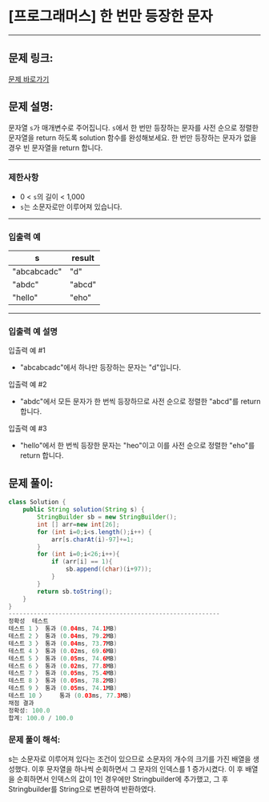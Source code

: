 # [프로그래머스] 한 번만 등장한 문자

---

## 문제 링크:

[문제 바로가기](https://school.programmers.co.kr/learn/courses/30/lessons/120896)

## 문제 설명:

문자열 `s`가 매개변수로 주어집니다. `s`에서 한 번만 등장하는 문자를 사전 순으로 정렬한 문자열을 return 하도록 solution 함수를 완성해보세요. 한 번만 등장하는 문자가 없을 경우 빈 문자열을 return 합니다.

---

### 제한사항

- 0 < `s`의 길이 < 1,000
- `s`는 소문자로만 이루어져 있습니다.

---

### 입출력 예

| s | result |
| --- | --- |
| "abcabcadc" | "d" |
| "abdc" | "abcd" |
| "hello" | "eho" |

---

### 입출력 예 설명

입출력 예 #1

- "abcabcadc"에서 하나만 등장하는 문자는 "d"입니다.

입출력 예 #2

- "abdc"에서 모든 문자가 한 번씩 등장하므로 사전 순으로 정렬한 "abcd"를 return 합니다.

입출력 예 #3

- "hello"에서 한 번씩 등장한 문자는 "heo"이고 이를 사전 순으로 정렬한 "eho"를 return 합니다.

## 문제 풀이:

```java
class Solution {
    public String solution(String s) {
        StringBuilder sb = new StringBuilder();
        int [] arr=new int[26];
        for (int i=0;i<s.length();i++) {
            arr[s.charAt(i)-97]+=1;
        }
        for (int i=0;i<26;i++){
            if (arr[i] == 1){
                sb.append((char)(i+97));
            }
        }
        return sb.toString();
    }
}
-----------------------------------------------------------
정확성  테스트
테스트 1 〉	통과 (0.04ms, 74.1MB)
테스트 2 〉	통과 (0.04ms, 79.2MB)
테스트 3 〉	통과 (0.04ms, 73.7MB)
테스트 4 〉	통과 (0.02ms, 69.6MB)
테스트 5 〉	통과 (0.05ms, 74.6MB)
테스트 6 〉	통과 (0.02ms, 77.8MB)
테스트 7 〉	통과 (0.05ms, 75.4MB)
테스트 8 〉	통과 (0.05ms, 78.2MB)
테스트 9 〉	통과 (0.05ms, 74.1MB)
테스트 10 〉	통과 (0.03ms, 77.3MB)
채점 결과
정확성: 100.0
합계: 100.0 / 100.0
```

### **문제 풀이 해석:**

s는 소문자로 이루어져 있다는 조건이 있으므로 소문자의 개수의 크기를 가진 배열을 생성했다. 이후 문자열을 하나씩 순회하면서 그 문자의 인덱스를 1 증가시켰다. 이 후 배열을 순회하면서 인덱스의 값이 1인 경우에만 Stringbuilder에 추가했고, 그 후 Stringbuilder를 String으로 변환하여 반환하였다.